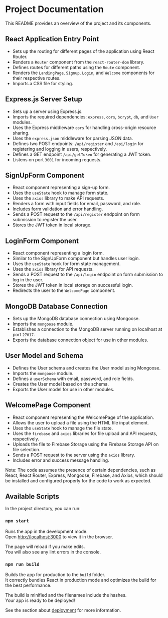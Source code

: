 # Project Documentation

This README provides an overview of the project and its components.

## React Application Entry Point

- Sets up the routing for different pages of the application using React Router.
- Renders a `Router` component from the `react-router-dom` library.
- Defines routes for different paths using the `Route` component.
- Renders the `LandingPage`, `Signup`, `Login`, and `Welcome` components for their respective routes.
- Imports a CSS file for styling.

## Express.js Server Setup

- Sets up a server using Express.js.
- Imports the required dependencies: `express`, `cors`, `bcrypt`, `db`, and `User` modules.
- Uses the Express middleware `cors` for handling cross-origin resource sharing.
- Uses the `express.json` middleware for parsing JSON data.
- Defines two POST endpoints: `/api/register` and `/api/login` for registering and logging in users, respectively.
- Defines a GET endpoint `/api/getToken` for generating a JWT token.
- Listens on port `3001` for incoming requests.

## SignUpForm Component

- React component representing a sign-up form.
- Uses the `useState` hook to manage form state.
- Uses the `axios` library to make API requests.
- Renders a form with input fields for email, password, and role.
- Includes form validation and error handling.
- Sends a POST request to the `/api/register` endpoint on form submission to register the user.
- Stores the JWT token in local storage.

## LoginForm Component

- React component representing a login form.
- Similar to the SignUpForm component but handles user login.
- Uses the `useState` hook for form state management.
- Uses the `axios` library for API requests.
- Sends a POST request to the `/api/login` endpoint on form submission to log in the user.
- Stores the JWT token in local storage on successful login.
- Redirects the user to the `WelcomePage` component.

## MongoDB Database Connection

- Sets up the MongoDB database connection using Mongoose.
- Imports the `mongoose` module.
- Establishes a connection to the MongoDB server running on localhost at port `27017`.
- Exports the database connection object for use in other modules.

## User Model and Schema

- Defines the User schema and creates the User model using Mongoose.
- Imports the `mongoose` module.
- Defines a `userSchema` with email, password, and role fields.
- Creates the User model based on the schema.
- Exports the User model for use in other modules.

## WelcomePage Component

- React component representing the WelcomePage of the application.
- Allows the user to upload a file using the HTML file input element.
- Uses the `useState` hook to manage the file state.
- Uses the `firebase` and `axios` libraries for file upload and API requests, respectively.
- Uploads the file to Firebase Storage using the Firebase Storage API on file selection.
- Sends a POST request to the server using the `axios` library.
- Includes error and success message handling.

Note: The code assumes the presence of certain dependencies, such as React, React Router, Express, Mongoose, Firebase, and Axios, which should be installed and configured properly for the code to work as expected.

## Available Scripts

In the project directory, you can run:

### `npm start`

Runs the app in the development mode.\
Open [http://localhost:3000](http://localhost:3000) to view it in the browser.

The page will reload if you make edits.\
You will also see any lint errors in the console.

### `npm run build`

Builds the app for production to the `build` folder.\
It correctly bundles React in production mode and optimizes the build for the best performance.

The build is minified and the filenames include the hashes.\
Your app is ready to be deployed!

See the section about [deployment](https://facebook.github.io/create-react-app/docs/deployment) for more information.
